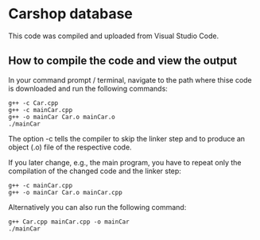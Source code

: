 # Carshop database

This code was compiled and uploaded from Visual Studio Code.

## How to compile the code and view the output

In your command prompt / terminal, navigate to the path where thise code is downloaded and run the following commands:

```shell
g++ -c Car.cpp
g++ -c mainCar.cpp
g++ -o mainCar Car.o mainCar.o
./mainCar
```
The option -c tells the compiler to skip the linker step and to produce an object (.o) file of the respective code.

If you later change, e.g., the main program, you have to repeat only the compilation of the changed code and the linker step:
```shell
g++ -c mainCar.cpp
g++ -o mainCar Car.o mainCar.cpp
```

Alternatively you can also run the following command:

```shell
g++ Car.cpp mainCar.cpp -o mainCar
./mainCar
```
